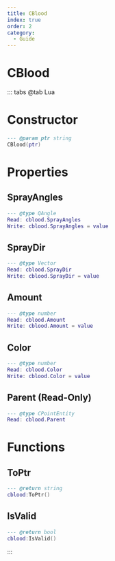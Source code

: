 ```yaml
---
title: CBlood
index: true
order: 2
category:
  - Guide
---
```


# CBlood

::: tabs
@tab Lua
# Constructor
```lua
--- @param ptr string
CBlood(ptr)
```
# Properties
## SprayAngles 
```lua
--- @type QAngle
Read: cblood.SprayAngles
Write: cblood.SprayAngles = value
```
## SprayDir 
```lua
--- @type Vector
Read: cblood.SprayDir
Write: cblood.SprayDir = value
```
## Amount 
```lua
--- @type number
Read: cblood.Amount
Write: cblood.Amount = value
```
## Color 
```lua
--- @type number
Read: cblood.Color
Write: cblood.Color = value
```
## Parent (Read-Only)
```lua
--- @type CPointEntity
Read: cblood.Parent
```
# Functions
## ToPtr
```lua
--- @return string
cblood:ToPtr()
```
## IsValid
```lua
--- @return bool
cblood:IsValid()
```

:::